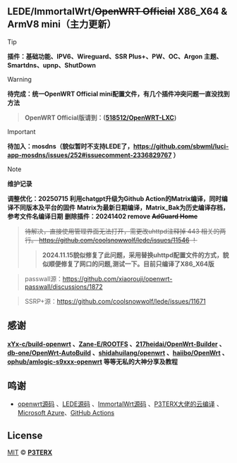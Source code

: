 ## LEDE/ImmortalWrt/~~OpenWRT Official~~ X86_X64 & ArmV8 mini（主力更新）
> [!TIP]
> **插件：基础功能、IPV6、Wireguard、SSR Plus+、PW、OC、Argon 主题、Smartdns、upnp、ShutDown**

> [!WARNING]
> **待完成：统一OpenWRT Official mini配置文件，有几个插件冲突问题一直没找到方法**

> **OpenWRT Official版请到：([518512/OpenWRT-LXC](https://github.com/518512/OpenWRT-LXC))**

> [!IMPORTANT]
> **待加入：mosdns（貌似暂时不支持LEDE了，https://github.com/sbwml/luci-app-mosdns/issues/252#issuecomment-2336829767 ）**

> [!NOTE]
> **维护记录**
> 
> **调整优化：20250715 利用chatgpt升级为Github Action的Matrix编译，同时编译不同版本及平台的固件**
> **Matrix为最新日期编译，Matrix_Bak为历史编译存档，参考文件名编译日期**
> **删除插件：20241402 remove ~~AdGuard Home~~**

> ~~待解决，直接使用管理界面无法打开，需更改uhttpd注释掉 443 相关的两行。 https://github.com/coolsnowwolf/lede/issues/11546 ！~~
> > **2024.11.15貌似修复了此问题，采用替换uhttpd配置文件的方式，貌似顺便修复了网口的问题,测试一下。目前只编译了X86_X64版**

> passwall源：https://github.com/xiaorouji/openwrt-passwall/discussions/1872

> SSRP+源：https://github.com/coolsnowwolf/lede/issues/11671


## 感谢

**[xYx-c/build-openwrt](https://github.com/xYx-c/build-openwrt) 、[Zane-E/ROOTFS](https://github.com/Zane-E/ROOTFS) 、[217heidai/OpenWrt-Builder](https://github.com/217heidai/OpenWrt-Builder) 、[db-one/OpenWrt-AutoBuild](https://github.com/db-one/OpenWrt-AutoBuild) 、[shidahuilang/openwrt](https://github.com/shidahuilang/openwrt) 、[haiibo/OpenWrt](https://github.com/haiibo/OpenWrt) 、[ophub/amlogic-s9xxx-openwrt](https://github.com/ophub/amlogic-s9xxx-openwrt) 等等无私的大神分享及教程**

## 鸣谢

- [openwrt源码](https://github.com/openwrt/openwrt) 、[LEDE源码](https://github.com/coolsnowwolf/lede) 、[ImmortalWrt源码](https://github.com/immortalwrt/immortalwrt) 、[P3TERX大佬的云编译](https://github.com/P3TERX/Actions-OpenWrt) 、[Microsoft Azure](https://azure.microsoft.com)、[GitHub Actions](https://github.com/features/actions)

## License

[MIT](https://github.com/P3TERX/Actions-OpenWrt/blob/main/LICENSE) © [**P3TERX**](https://p3terx.com)

